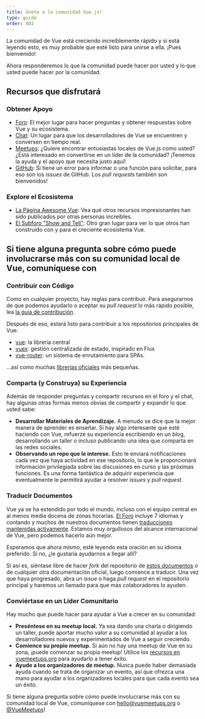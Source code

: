 ```yaml
---
title: Únete a la comunidad Vue.js!
type: guide
order: 802
---
```


La comunidad de Vue está creciendo increíblemente rápido y si está leyendo esto, es muy probable que esté listo para unirse a ella. ¡Pues bienvenido!

Ahora responderemos lo que la comunidad puede hacer por usted y lo que usted puede hacer por la comunidad.

## Recursos que disfrutará

### Obtener Apoyo

- [Foro](https://forum.vuejs.org/): El mejor lugar para hacer preguntas y obtener respuestas sobre Vue y su ecosistema.
- [Chat](https://chat.vuejs.org/): Un lugar para que los desarrolladores de Vue se encuentren y conversen en tiempo real.
- [Meetups](https://www.vuemeetups.org): ¿Quiere encontrar entusiastas locales de Vue.js como usted? ¿Está interesado en convertirse en un líder de la comunidad? ¡Tenemos la ayuda y el apoyo que necesita justo aquí!
- [GitHub](https://github.com/vuejs): Si tiene un error para informar o una función para solicitar, para eso son los _issues_ de GitHub. Los _pull requests_ también son bienvenidos!

### Explore el Ecosistema

- [La Página Awesome Vue](https://github.com/vuejs/awesome-vue): Vea qué otros recursos impresionantes han sido publicados por otras personas increíbles.
- [El Subforo "Show and Tell"](https://forum.vuejs.org/c/show-and-tell): Otro gran lugar para ver lo que otros han construido con y para el creciente ecosistema Vue.

## Si tiene alguna pregunta sobre cómo puede involucrarse más con su comunidad local de Vue, comuníquese con

### Contribuir con Código

Como en cualquier proyecto, hay reglas para contribuir. Para asegurarnos de que podemos ayudarlo o aceptar su _pull request_ lo más rápido posible, lea [la guía de contribución](https://github.com/vuejs/vue/blob/dev/.github/CONTRIBUTING.md).

Después de eso, estará listo para contribuir a los repositorios principales de Vue:

- [vue](https://github.com/vuejs/vue): la librería central
- [vuex](https://github.com/vuejs/vuex): gestión centralizada de estado, inspirado en Flux
- [vue-router](https://github.com/vuejs/vue-router): un sistema de enrutamiento para SPAs.

...así como muchas [librerías oficiales](https://github.com/vuejs) más pequeñas.

### Comparta (y Construya) su Experiencia

Además de responder preguntas y compartir recursos en el foro y el chat, hay algunas otras formas menos obvias de compartir y expandir lo que usted sabe:

- **Desarrollar Materiales de Aprendizaje.** A menudo se dice que la mejor manera de aprender es enseñar. Si hay algo interesante que esté haciendo con Vue, refuerze su experiencia escribiendo en un blog, desarrollando un taller o incluso publicando una idea que comparta en las redes sociales.
- **Observando un repo que le interese.** Esto le enviará notificaciones cada vez que haya actividad en ese repositorio, lo que le proporcionará información privilegiada sobre las discusiones en curso y las próximas funciones. Es una forma fantástica de adquirir experiencia que eventualmente le permitirá ayudar a resolver _issues_ y _pull request_.

### Traducir Documentos

Vue ya se ha extendido por todo el mundo, incluso con el equipo central en al menos media docena de zonas horarias. [El Foro](https://forum.vuejs.org/) incluye 7 idiomas y contando y muchos de nuestros documentos tienen [traducciones mantenidas activamente](https://github.com/vuejs?utf8=%E2%9C%93&query=vuejs.org). Estamos muy orgullosos del alcance internacional de Vue, pero podemos hacerlo aún mejor.

Esperamos que ahora mismo, esté leyendo esta oración en su idioma preferido. Si no, ¿le gustaría ayudarnos a llegar allí?

Si así es, siéntase libre de hacer _fork_ del repositorio de [estos documentos](https://github.com/vuejs/vuejs.org/) o de cualquier otra documentación oficial, luego comience a traducir. Una vez que haya progresado, abra un _issue_ o haga _pull request_ en el repositorio principal y haremos un llamado para que más colaboradores lo ayuden.

### Conviértase en un Líder Comunitario

Hay mucho que puede hacer para ayudar a Vue a crecer en su comunidad:

- **Preséntese en su meetup local.** Ya sea dando una charla o dirigiendo un taller, puede aportar mucho valor a su comunidad al ayudar a los desarrolladores nuevos y experimentados de Vue a seguir creciendo.
- **Comience su propio meetup.** Si aún no hay una meetup de Vue en su zona, ¡puede comenzar su propia meetup! Utilice los [recursos en vuemeetups.org](https://www.vuemeetups.org/resources/#introduction) para ayudarlo a tener éxito.
- **Ayude a los organizadores de meetup.** Nunca puede haber demasiada ayuda cuando se trata de organizar un evento, así que ofrezca una mano para ayudar a los organizadores locales para que cada evento sea un éxito.

Si tiene alguna pregunta sobre cómo puede involucrarse más con su comunidad local de Vue, comuníquese con [hello@vuemeetups.org](mailto:hello@vuemeetups.org) o [@VueMeetups](https://www.twitter.com/vuemeetups)!

